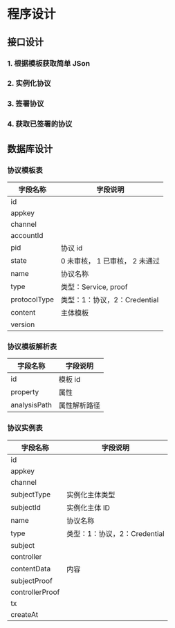 # 程序设计

## 接口设计

### 1. 根据模板获取简单 JSon

### 2. 实例化协议

### 3. 签署协议

### 4. 获取已签署的协议

## 数据库设计

### 协议模板表

| 字段名称     | 字段说明                       |
| ------------ | ------------------------------ |
| id           |                                |
| appkey       |                                |
| channel      |                                |
| accountId    |                                |
| pid          | 协议 id                        |
| state        | 0 未审核， 1 已审核， 2 未通过 |
| name         | 协议名称                       |
| type         | 类型：Service, proof  |
| protocolType | 类型：1：协议，2：Credential   |
| content      | 主体模板                       |
| version      |                                |

### 协议模板解析表

| 字段名称     | 字段说明     |
| ------------ | ------------ |
| id           | 模板 id      |
| property     | 属性         |
| analysisPath | 属性解析路径 |

### 协议实例表

| 字段名称        | 字段说明                     |
| --------------- | ---------------------------- |
| id              |                              |
| appkey          |                              |
| channel         |                              |
| subjectType     | 实例化主体类型               |
| subjectId       | 实例化主体 ID                |
| name            | 协议名称                     |
| type            | 类型：1：协议，2：Credential |
| subject         |                              |
| controller      |                              |
| contentData     | 内容                         |
| subjectProof    |                              |
| controllerProof |                              |
| tx              |                              |
| createAt        |                              |
